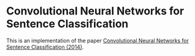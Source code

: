 # Convolutional Neural Networks for Sentence Classification

This is an implementation of the paper [Convolutional Neural Networks for Sentence Classification (2014)](https://www.aclweb.org/anthology/D14-1181.pdf).

